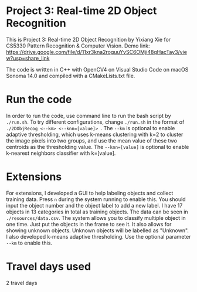 # Project 3: Real-time 2D Object Recognition
This is Project 3: Real-time 2D Object Recognition by Yixiang Xie for CS5330 Pattern Recognition & Computer Vision. Demo link: https://drive.google.com/file/d/11xr3kna2roguuYvSC6OMji48qHacTay3/view?usp=share_link

The code is written in C++ with OpenCV4 on Visual Studio Code on macOS Sonoma 14.0 and compiled with a CMakeLists.txt file.

# Run the code
In order to run the code, use command line to run the bash script by ```./run.sh```. To try different configurations, change ```./run.sh``` in the format of ```./2DObjRecog <--km> <--knn=[value]> ```. The ```--km``` is optional to enable adaptive thresholding, which uses k-means clustering with k=2 to cluster the image pixels into two groups, and use the mean value of these two centroids as the thresholding value. The ```--knn=[value]``` is optional to enable k-nearest neighbors classifier with k=[value].

# Extensions
For extensions, I developed a GUI to help labeling objects and collect training data. Press ```n``` during the system running to enable this. You should input the object number and the object label to add a new label. I have 17 objects in 13 categories in total as training objects. The data can be seen in ```./resources/data.csv```. The system allows you to classify multiple object in one time. Just put the objects in the frame to see it. It also allows for showing unknown objects. Unknown objects will be labelled as "Unknown". I also developed k-means adaptive thresholding. Use the optional parameter ```--km``` to enable this.

# Travel days used
2 travel days